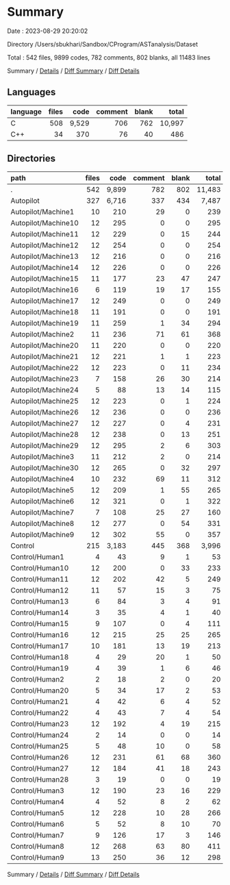 # Summary

Date : 2023-08-29 20:20:02

Directory /Users/sbukhari/Sandbox/CProgram/ASTanalysis/Dataset

Total : 542 files,  9899 codes, 782 comments, 802 blanks, all 11483 lines

Summary / [Details](details.md) / [Diff Summary](diff.md) / [Diff Details](diff-details.md)

## Languages
| language | files | code | comment | blank | total |
| :--- | ---: | ---: | ---: | ---: | ---: |
| C | 508 | 9,529 | 706 | 762 | 10,997 |
| C++ | 34 | 370 | 76 | 40 | 486 |

## Directories
| path | files | code | comment | blank | total |
| :--- | ---: | ---: | ---: | ---: | ---: |
| . | 542 | 9,899 | 782 | 802 | 11,483 |
| Autopilot | 327 | 6,716 | 337 | 434 | 7,487 |
| Autopilot/Machine1 | 10 | 210 | 29 | 0 | 239 |
| Autopilot/Machine10 | 12 | 295 | 0 | 0 | 295 |
| Autopilot/Machine11 | 12 | 229 | 0 | 15 | 244 |
| Autopilot/Machine12 | 12 | 254 | 0 | 0 | 254 |
| Autopilot/Machine13 | 12 | 216 | 0 | 0 | 216 |
| Autopilot/Machine14 | 12 | 226 | 0 | 0 | 226 |
| Autopilot/Machine15 | 11 | 177 | 23 | 47 | 247 |
| Autopilot/Machine16 | 6 | 119 | 19 | 17 | 155 |
| Autopilot/Machine17 | 12 | 249 | 0 | 0 | 249 |
| Autopilot/Machine18 | 11 | 191 | 0 | 0 | 191 |
| Autopilot/Machine19 | 11 | 259 | 1 | 34 | 294 |
| Autopilot/Machine2 | 11 | 236 | 71 | 61 | 368 |
| Autopilot/Machine20 | 11 | 220 | 0 | 0 | 220 |
| Autopilot/Machine21 | 12 | 221 | 1 | 1 | 223 |
| Autopilot/Machine22 | 12 | 223 | 0 | 11 | 234 |
| Autopilot/Machine23 | 7 | 158 | 26 | 30 | 214 |
| Autopilot/Machine24 | 5 | 88 | 13 | 14 | 115 |
| Autopilot/Machine25 | 12 | 223 | 0 | 1 | 224 |
| Autopilot/Machine26 | 12 | 236 | 0 | 0 | 236 |
| Autopilot/Machine27 | 12 | 227 | 0 | 4 | 231 |
| Autopilot/Machine28 | 12 | 238 | 0 | 13 | 251 |
| Autopilot/Machine29 | 12 | 295 | 2 | 6 | 303 |
| Autopilot/Machine3 | 11 | 212 | 2 | 0 | 214 |
| Autopilot/Machine30 | 12 | 265 | 0 | 32 | 297 |
| Autopilot/Machine4 | 10 | 232 | 69 | 11 | 312 |
| Autopilot/Machine5 | 12 | 209 | 1 | 55 | 265 |
| Autopilot/Machine6 | 12 | 321 | 0 | 1 | 322 |
| Autopilot/Machine7 | 7 | 108 | 25 | 27 | 160 |
| Autopilot/Machine8 | 12 | 277 | 0 | 54 | 331 |
| Autopilot/Machine9 | 12 | 302 | 55 | 0 | 357 |
| Control | 215 | 3,183 | 445 | 368 | 3,996 |
| Control/Human1 | 4 | 43 | 9 | 1 | 53 |
| Control/Human10 | 12 | 200 | 0 | 33 | 233 |
| Control/Human11 | 12 | 202 | 42 | 5 | 249 |
| Control/Human12 | 11 | 57 | 15 | 3 | 75 |
| Control/Human13 | 6 | 84 | 3 | 4 | 91 |
| Control/Human14 | 3 | 35 | 4 | 1 | 40 |
| Control/Human15 | 9 | 107 | 0 | 4 | 111 |
| Control/Human16 | 12 | 215 | 25 | 25 | 265 |
| Control/Human17 | 10 | 181 | 13 | 19 | 213 |
| Control/Human18 | 4 | 29 | 20 | 1 | 50 |
| Control/Human19 | 4 | 39 | 1 | 6 | 46 |
| Control/Human2 | 2 | 18 | 2 | 0 | 20 |
| Control/Human20 | 5 | 34 | 17 | 2 | 53 |
| Control/Human21 | 4 | 42 | 6 | 4 | 52 |
| Control/Human22 | 4 | 43 | 7 | 4 | 54 |
| Control/Human23 | 12 | 192 | 4 | 19 | 215 |
| Control/Human24 | 2 | 14 | 0 | 0 | 14 |
| Control/Human25 | 5 | 48 | 10 | 0 | 58 |
| Control/Human26 | 12 | 231 | 61 | 68 | 360 |
| Control/Human27 | 12 | 184 | 41 | 18 | 243 |
| Control/Human28 | 3 | 19 | 0 | 0 | 19 |
| Control/Human3 | 12 | 190 | 23 | 16 | 229 |
| Control/Human4 | 4 | 52 | 8 | 2 | 62 |
| Control/Human5 | 12 | 228 | 10 | 28 | 266 |
| Control/Human6 | 5 | 52 | 8 | 10 | 70 |
| Control/Human7 | 9 | 126 | 17 | 3 | 146 |
| Control/Human8 | 12 | 268 | 63 | 80 | 411 |
| Control/Human9 | 13 | 250 | 36 | 12 | 298 |

Summary / [Details](details.md) / [Diff Summary](diff.md) / [Diff Details](diff-details.md)